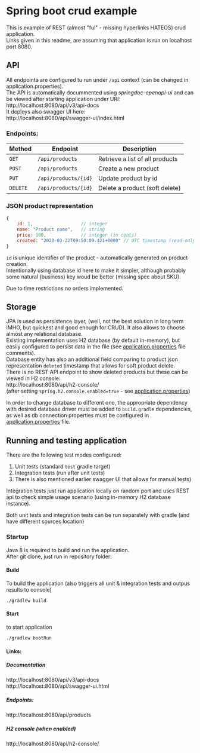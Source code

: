 # Spring boot crud example 

This is example of REST (almost "ful" - missing hyperlinks HATEOS) crud application.  
Links given in this readme, are assuming that application is run on localhost port 8080.

## API

All endpointa are configured tu run under `/api` context (can be changed in application.properties).  
The API is automatically docummented using *springdoc-openapi-ui* and can be viewed after starting application under URI:  
http://localhost:8080/api/v3/api-docs  
It deploys also swagger UI here:  
http://localhost:8080/api/swagger-ui/index.html

### Endpoints:  


 Method   | Endpoint             | Description
 ---------|----------------------|--------------
 `GET`    | `/api/products`      | Retrieve a list of all products
 `POST`   | `/api/products`      | Create a new product
 `PUT`    | `/api/products/{id}` | Update product by id  
 `DELETE` | `/api/products/{id}` | Delete a product (soft delete)



### JSON product representation
```javascript
{
    id: 1,                  // integer
    name: "Product name",   // string
    price: 100,             // integer (in cents)
    created: "2020-03-22T09:50:09.421+0000" // UTC timestamp (read-only)
}
```
`id` is unique identifier of the product - automatically generated on product creation.  
Intentionally using database id here to make it simpler, although probably some natural (business) key woud be better (missing spec about SKU).  

Due to time restrictions no orders implemented.

## Storage
JPA is used as persistence layer, (well, not the best solution in long term IMHO, but quickest and good enough for CRUD). It also allows to choose almost any relational database.  
Existing implementation uses H2 database (by default in-memory), but easily configured to persist data in the file (see [application.properties](src/main/resources/application.properties) file comments).  
Database entity has also an additional field comparing to product json representation `deleted` timestamp that allows for soft product delete.   
There is no REST API endpoint to show deleted products but these can be viewed in H2 console:  
http://localhost:8080/api/h2-console/  
(after setting `spring.h2.console.enabled=true` - see [application.properties](src/main/resources/application.properties))  

In order to change database to different one, the appropriate dependency with desired database driver must be added to `build.gradle` dependencies, as well as db connection properties must be configured in [application.properties](src/main/resources/application.properties) file.


## Running and testing application

There are the following test modes configured:
1. Unit tests (standard `test` gradle target)
2. Integration tests (run after unit tests)
3. There is also mentioned earlier swagger UI that allows for manual tests)

Integration tests just run application locally on random port and uses REST api to check simple usage scenario (using in-memory H2 database instance).  

Both unit tests and integration tests can be run separately with gradle (and have different sources location)

### Startup
Java 8 is required to build and run the application.  
After git clone, just run in repository folder:  

#### Build
To build the application (also triggers all unit & integration tests and outpus results to console)
```
./gradlew build
```

#### Start
to start application
```
./gradlew bootRun
```

#### Links:  
##### Documentation
http://localhost:8080/api/v3/api-docs  
http://localhost:8080/api/swagger-ui.html
##### Endpoints:
http://localhost:8080/api/products
##### H2 console (when enabled)
http://localhost:8080/api/h2-console/
